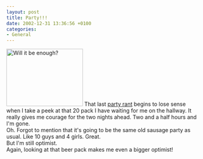 ```yaml
---
layout: post
title: Party!!!
date: 2002-12-31 13:36:56 +0100
categories:
- General
---
```

<p><img src="http://www.rusiczki.net/blog/blogpics/beer_20_pack.jpg" width="200" height="150" border="0" alt="Will it be enough?" class="postimage" /> That last <a href="http://www.rusiczki.net/blog/archives/2002/12/31/the_new_years_eve_party">party rant</a> begins to lose sense when I take a peek at that 20 pack I have waiting for me on the hallway. It really gives me courage for the two nights ahead. Two and a half hours and I'm gone.<br />
Oh. Forgot to mention that it's going to be the same old sausage party as usual. Like 10 guys and 4 girls. Great.<br />
But I'm still optimist.<br />
Again, looking at that beer pack makes me even a bigger optimist!</p>

